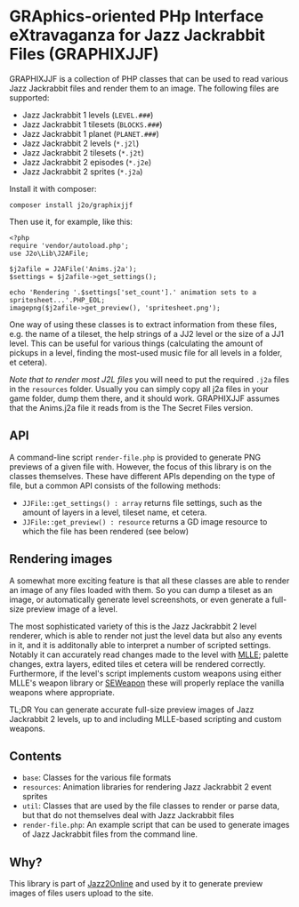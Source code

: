 # GRAphics-oriented PHp Interface eXtravaganza for Jazz Jackrabbit Files (GRAPHIXJJF)

GRAPHIXJJF is a collection of PHP classes that can be used to read various Jazz 
Jackrabbit files and render them to an image. The following files are 
supported:

* Jazz Jackrabbit 1 levels (`LEVEL.###`)
* Jazz Jackrabbit 1 tilesets (`BLOCKS.###`)
* Jazz Jackrabbit 1 planet (`PLANET.###`)
* Jazz Jackrabbit 2 levels (`*.j2l`)
* Jazz Jackrabbit 2 tilesets (`*.j2t`)
* Jazz Jackrabbit 2 episodes (`*.j2e`)
* Jazz Jackrabbit 2 sprites (`*.j2a`)

Install it with composer:

```
composer install j2o/graphixjjf
```

Then use it, for example, like this:

```$php
<?php
require 'vendor/autoload.php';
use J2o\Lib\J2AFile;

$j2afile = J2AFile('Anims.j2a');
$settings = $j2afile->get_settings();

echo 'Rendering '.$settings['set_count'].' animation sets to a spritesheet...'.PHP_EOL;
imagepng($j2afile->get_preview(), 'spritesheet.png');
```

One way of using these classes is to extract information from these files, e.g.
the name of a tileset, the help strings of a JJ2 level or the size of a JJ1
level. This can be useful for various things (calculating the amount of pickups
in a level, finding the most-used music file for all levels in a folder, et
cetera).

*Note that to render most J2L files* you will need to put the required `.j2a`
files in the `resources` folder. Usually you can simply copy all j2a files in
your game folder, dump them there, and it should work. GRAPHIXJJF assumes that
the Anims.j2a file it reads from is the The Secret Files version.

## API
A command-line script `render-file.php` is provided to generate PNG previews of
a given file with. However, the focus of this library is on the classes 
themselves. These have different APIs depending on the type of file, but
a common API consists of the following methods:

* `JJFile::get_settings() : array` returns file settings, such as the amount
  of layers in a level, tileset name, et cetera. 
* `JJFile::get_preview() : resource` returns a GD image resource to which
  the file has been rendered (see below) 

## Rendering images
A somewhat more exciting feature is that all these classes are able to render
an image of any files loaded with them. So you can dump a tileset as an image,
or automatically generate level screenshots, or even generate a full-size
preview image of a level.

The most sophisticated variety of this is the Jazz Jackrabbit 2 level renderer,
which is able to render not just the level data but also any events in it, and
it is additonally able to interpret a number of scripted settings. Notably it
can accurately read changes made to the level with 
[MLLE](https://github.com/violet-clm/MLLE); palette changes, extra layers,
edited tiles et cetera will be rendered correctly. Furthermore, if the level's
script implements custom weapons using either MLLE's weapon library or 
[SEWeapon](https://www.jazz2online.com/downloads/7759/standard-weapon-interface/)
these will properly replace the vanilla weapons where appropriate.

TL;DR You can generate accurate full-size preview images of Jazz Jackrabbit 2 
levels, up to and including MLLE-based scripting and custom weapons.

## Contents

* `base`: Classes for the various file formats
* `resources`: Animation libraries for rendering Jazz Jackrabbit 2 event 
  sprites
* `util`: Classes that are used by the file classes to render or parse data,
  but that do not themselves deal with Jazz Jackrabbit files
* `render-file.php`: An example script that can be used to generate images of
  Jazz Jackrabbit files from the command line.

## Why?
This library is part of [Jazz2Online](https://jazz2online.com) and used by it
to generate preview images of files users upload to the site. 